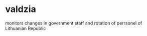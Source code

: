 valdzia
=======

monitors changes in government staff and rotation of perrsonel of Lithuanian Republic
